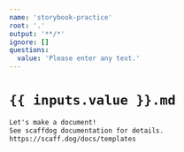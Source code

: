 ```yaml
---
name: 'storybook-practice'
root: '.'
output: '**/*'
ignore: []
questions:
  value: 'Please enter any text.'
---
```


# `{{ inputs.value }}.md`

```markdown
Let's make a document!
See scaffdog documentation for details.
https://scaff.dog/docs/templates
```